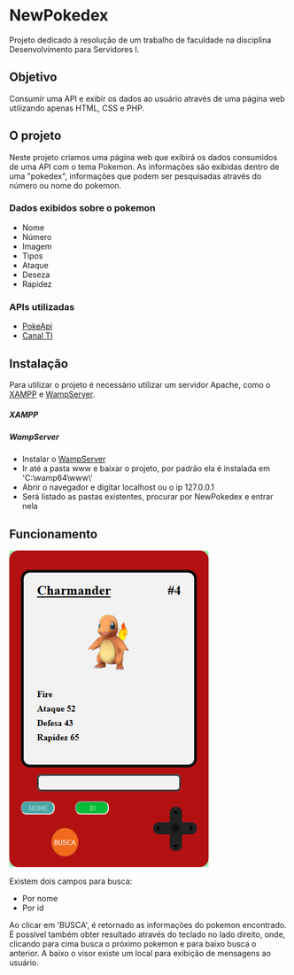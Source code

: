 # NewPokedex
Projeto dedicado à resolução de um trabalho de faculdade na disciplina Desenvolvimento para Servidores I.

## Objetivo
Consumir uma API e exibir os dados ao usuário através de uma página web utilizando apenas HTML, CSS e PHP.

## O projeto
Neste projeto criamos uma página web que exibirá os dados consumidos de uma API com o tema Pokemon.
As informações são exibidas dentro de uma "pokedex", informações que podem ser pesquisadas através do número ou nome do pokemon.

### Dados exibidos sobre o pokemon
<ul>
  <li>Nome</li>
  <li>Número</li>
  <li>Imagem</li>
  <li>Tipos</li>
  <li>Ataque</li>
  <li>Deseza</li>
  <li>Rapidez</li>
</ul>

### APIs utilizadas
<ul>
  <li><a href="https://pokeapi.co/">PokeApi</a></li>
  <li><a href="https://www.canalti.com.br/api/pokemons.json">Canal TI</a></li>
</ul>

## Instalação
Para utilizar o projeto é necessário utilizar um servidor Apache, como o <a href="https://www.apachefriends.org/pt_br/download.html">XAMPP</a> e <a href="https://www.wampserver.com/en/">WampServer</a>.

##### XAMPP

##### WampServer
<ul>
  <li>Instalar o <a href="https://www.wampserver.com/en/">WampServer</a></li>
  <li>Ir até a pasta www e baixar o projeto, por padrão ela é instalada em 'C:\wamp64\www\'</li>
  <li>Abrir o navegador e digitar localhost ou o ip 127.0.0.1</li>
  <li>Será listado as pastas existentes, procurar por NewPokedex e entrar nela</li>
</ul>

## Funcionamento
<img src="https://github.com/andyantunes/NewPokedex/blob/master/assets/prints/pokedex.png" alt="Imagem da pokedex criada para o projeto de consumo de API" />

Existem dois campos para busca:
<ul>
  <li>Por nome</li>
  <li>Por id</li>
</ul>

Ao clicar em 'BUSCA', é retornado as informações do pokemon encontrado.
É possível também obter resultado através do teclado no lado direito, onde, clicando para cima busca o próximo pokemon e para baixo busca o anterior.
A baixo o visor existe um local para exibição de mensagens ao usuário.
